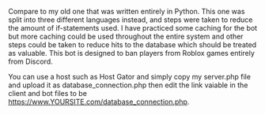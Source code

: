 Compare to my old one that was written entirely in Python. This one was split into three different languages instead, and steps were taken to reduce the amount of if-statements used.
I have practiced some caching for the bot but more caching could be used throughout the entire system and other steps could be taken to reduce hits to the database which should be treated as valuable.
This bot is designed to ban players from Roblox games entirely from Discord.

You can use a host such as Host Gator and simply copy my server.php file and upload it as database_connection.php then edit the link vaiable in the client and bot files to be https://www.YOURSITE.com/database_connection.php.
